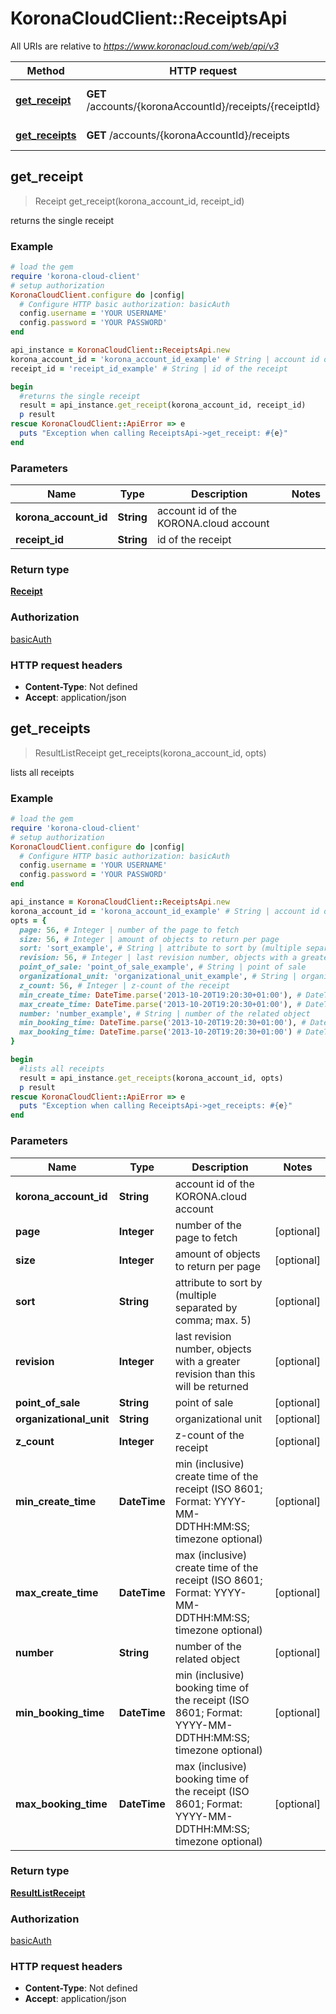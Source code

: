 # KoronaCloudClient::ReceiptsApi

All URIs are relative to *https://www.koronacloud.com/web/api/v3*

Method | HTTP request | Description
------------- | ------------- | -------------
[**get_receipt**](ReceiptsApi.md#get_receipt) | **GET** /accounts/{koronaAccountId}/receipts/{receiptId} | returns the single receipt
[**get_receipts**](ReceiptsApi.md#get_receipts) | **GET** /accounts/{koronaAccountId}/receipts | lists all receipts



## get_receipt

> Receipt get_receipt(korona_account_id, receipt_id)

returns the single receipt

### Example

```ruby
# load the gem
require 'korona-cloud-client'
# setup authorization
KoronaCloudClient.configure do |config|
  # Configure HTTP basic authorization: basicAuth
  config.username = 'YOUR USERNAME'
  config.password = 'YOUR PASSWORD'
end

api_instance = KoronaCloudClient::ReceiptsApi.new
korona_account_id = 'korona_account_id_example' # String | account id of the KORONA.cloud account
receipt_id = 'receipt_id_example' # String | id of the receipt

begin
  #returns the single receipt
  result = api_instance.get_receipt(korona_account_id, receipt_id)
  p result
rescue KoronaCloudClient::ApiError => e
  puts "Exception when calling ReceiptsApi->get_receipt: #{e}"
end
```

### Parameters


Name | Type | Description  | Notes
------------- | ------------- | ------------- | -------------
 **korona_account_id** | **String**| account id of the KORONA.cloud account | 
 **receipt_id** | **String**| id of the receipt | 

### Return type

[**Receipt**](Receipt.md)

### Authorization

[basicAuth](../README.md#basicAuth)

### HTTP request headers

- **Content-Type**: Not defined
- **Accept**: application/json


## get_receipts

> ResultListReceipt get_receipts(korona_account_id, opts)

lists all receipts

### Example

```ruby
# load the gem
require 'korona-cloud-client'
# setup authorization
KoronaCloudClient.configure do |config|
  # Configure HTTP basic authorization: basicAuth
  config.username = 'YOUR USERNAME'
  config.password = 'YOUR PASSWORD'
end

api_instance = KoronaCloudClient::ReceiptsApi.new
korona_account_id = 'korona_account_id_example' # String | account id of the KORONA.cloud account
opts = {
  page: 56, # Integer | number of the page to fetch
  size: 56, # Integer | amount of objects to return per page
  sort: 'sort_example', # String | attribute to sort by (multiple separated by comma; max. 5)
  revision: 56, # Integer | last revision number, objects with a greater revision than this will be returned
  point_of_sale: 'point_of_sale_example', # String | point of sale
  organizational_unit: 'organizational_unit_example', # String | organizational unit
  z_count: 56, # Integer | z-count of the receipt
  min_create_time: DateTime.parse('2013-10-20T19:20:30+01:00'), # DateTime | min (inclusive) create time of the receipt (ISO 8601; Format: YYYY-MM-DDTHH:MM:SS; timezone optional)
  max_create_time: DateTime.parse('2013-10-20T19:20:30+01:00'), # DateTime | max (inclusive) create time of the receipt (ISO 8601; Format: YYYY-MM-DDTHH:MM:SS; timezone optional)
  number: 'number_example', # String | number of the related object
  min_booking_time: DateTime.parse('2013-10-20T19:20:30+01:00'), # DateTime | min (inclusive) booking time of the receipt (ISO 8601; Format: YYYY-MM-DDTHH:MM:SS; timezone optional)
  max_booking_time: DateTime.parse('2013-10-20T19:20:30+01:00') # DateTime | max (inclusive) booking time of the receipt (ISO 8601; Format: YYYY-MM-DDTHH:MM:SS; timezone optional)
}

begin
  #lists all receipts
  result = api_instance.get_receipts(korona_account_id, opts)
  p result
rescue KoronaCloudClient::ApiError => e
  puts "Exception when calling ReceiptsApi->get_receipts: #{e}"
end
```

### Parameters


Name | Type | Description  | Notes
------------- | ------------- | ------------- | -------------
 **korona_account_id** | **String**| account id of the KORONA.cloud account | 
 **page** | **Integer**| number of the page to fetch | [optional] 
 **size** | **Integer**| amount of objects to return per page | [optional] 
 **sort** | **String**| attribute to sort by (multiple separated by comma; max. 5) | [optional] 
 **revision** | **Integer**| last revision number, objects with a greater revision than this will be returned | [optional] 
 **point_of_sale** | **String**| point of sale | [optional] 
 **organizational_unit** | **String**| organizational unit | [optional] 
 **z_count** | **Integer**| z-count of the receipt | [optional] 
 **min_create_time** | **DateTime**| min (inclusive) create time of the receipt (ISO 8601; Format: YYYY-MM-DDTHH:MM:SS; timezone optional) | [optional] 
 **max_create_time** | **DateTime**| max (inclusive) create time of the receipt (ISO 8601; Format: YYYY-MM-DDTHH:MM:SS; timezone optional) | [optional] 
 **number** | **String**| number of the related object | [optional] 
 **min_booking_time** | **DateTime**| min (inclusive) booking time of the receipt (ISO 8601; Format: YYYY-MM-DDTHH:MM:SS; timezone optional) | [optional] 
 **max_booking_time** | **DateTime**| max (inclusive) booking time of the receipt (ISO 8601; Format: YYYY-MM-DDTHH:MM:SS; timezone optional) | [optional] 

### Return type

[**ResultListReceipt**](ResultListReceipt.md)

### Authorization

[basicAuth](../README.md#basicAuth)

### HTTP request headers

- **Content-Type**: Not defined
- **Accept**: application/json

